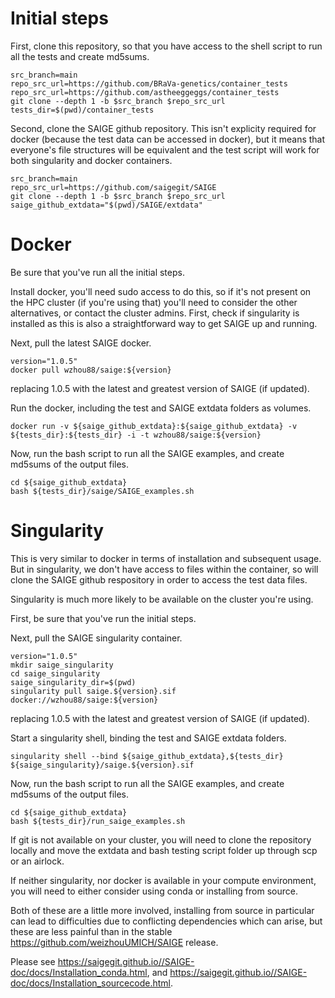 # Initial steps

First, clone this repository, so that you have access to the shell script to run all the tests and create md5sums.

```
src_branch=main
repo_src_url=https://github.com/BRaVa-genetics/container_tests
repo_src_url=https://github.com/astheeggeggs/container_tests
git clone --depth 1 -b $src_branch $repo_src_url
tests_dir=$(pwd)/container_tests
```

Second, clone the SAIGE github repository. This isn't explicity required for docker (because the test data can be accessed in docker), but it means that everyone's file structures will be equivalent and the test script will work for both singularity and docker containers.

```
src_branch=main
repo_src_url=https://github.com/saigegit/SAIGE
git clone --depth 1 -b $src_branch $repo_src_url
saige_github_extdata="$(pwd)/SAIGE/extdata"
```

# Docker

Be sure that you've run all the initial steps.

Install docker, you'll need sudo access to do this, so if it's not present on the HPC cluster (if you're using that) you'll need to consider the other alternatives, or contact the cluster admins. First, check if singularity is installed as this is also a straightforward way to get SAIGE up and running.

Next, pull the latest SAIGE docker.

```
version="1.0.5"
docker pull wzhou88/saige:${version}
```

replacing 1.0.5 with the latest and greatest version of SAIGE (if updated).

Run the docker, including the test and SAIGE extdata folders as volumes.

```
docker run -v ${saige_github_extdata}:${saige_github_extdata} -v ${tests_dir}:${tests_dir} -i -t wzhou88/saige:${version}
```

Now, run the bash script to run all the SAIGE examples, and create md5sums of the output files.

```
cd ${saige_github_extdata}
bash ${tests_dir}/saige/SAIGE_examples.sh 
```

# Singularity

This is very similar to docker in terms of installation and subsequent usage. But in singularity, we don't have access to files within the container, so will clone the SAIGE github respository in order to access the test data files.

Singularity is much more likely to be available on the cluster you're using.

First, be sure that you've run the initial steps.

Next, pull the SAIGE singularity container.

```
version="1.0.5"
mkdir saige_singularity
cd saige_singularity
saige_singularity_dir=$(pwd)
singularity pull saige.${version}.sif docker://wzhou88/saige:${version}
```

replacing 1.0.5 with the latest and greatest version of SAIGE (if updated).

Start a singularity shell, binding the test and SAIGE extdata folders.

```
singularity shell --bind ${saige_github_extdata},${tests_dir} ${saige_singularity}/saige.${version}.sif
```

Now, run the bash script to run all the SAIGE examples, and create md5sums of the output files.

```
cd ${saige_github_extdata}
bash ${tests_dir}/run_saige_examples.sh
```

If git is not available on your cluster, you will need to clone the repository locally and move the extdata and bash testing script folder up through scp or an airlock.

If neither singularity, nor docker is available in your compute environment, you will need to either consider using conda or installing from source.

Both of these are a little more involved, installing from source in particular can lead to difficulties due to conflicting dependencies which can arise, but these are less painful than in the stable https://github.com/weizhouUMICH/SAIGE release.

Please see https://saigegit.github.io//SAIGE-doc/docs/Installation_conda.html, and https://saigegit.github.io//SAIGE-doc/docs/Installation_sourcecode.html. 
